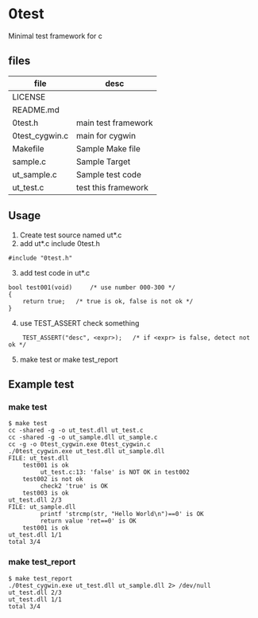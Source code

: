 # 0test
Minimal test framework for c

## files

| file           | desc                         |
 ----------------|------------------------------
| LICENSE        |                              |
| README.md	 |				|
| 0test.h	 | main test framework		|
| 0test_cygwin.c | main for cygwin 		|
| Makefile	 | Sample Make file		|
| sample.c	 | Sample Target		|
| ut_sample.c	 | Sample test code		|
| ut_test.c	 | test this framework		|

## Usage

1. Create test source named ut*.c
2. add ut*.c include 0test.h
```
#include "0test.h"
```
3. add test code in ut*.c
```
bool test001(void)     /* use number 000-300 */
{
	return true;   /* true is ok, false is not ok */
}
```
4. use TEST_ASSERT check something
```
    TEST_ASSERT("desc", <expr>);   /* if <expr> is false, detect not ok */
```
5. make test or make test_report


## Example test

### make test

```
$ make test
cc -shared -g -o ut_test.dll ut_test.c
cc -shared -g -o ut_sample.dll ut_sample.c
cc -g -o 0test_cygwin.exe 0test_cygwin.c
./0test_cygwin.exe ut_test.dll ut_sample.dll
FILE: ut_test.dll
    test001 is ok
         ut_test.c:13: 'false' is NOT OK in test002
    test002 is not ok
         check2 'true' is OK
    test003 is ok
ut_test.dll 2/3
FILE: ut_sample.dll
         printf 'strcmp(str, "Hello World\n")==0' is OK
         return value 'ret==0' is OK
    test001 is ok
ut_test.dll 1/1
total 3/4
```

### make test_report

```
$ make test_report
./0test_cygwin.exe ut_test.dll ut_sample.dll 2> /dev/null
ut_test.dll 2/3
ut_test.dll 1/1
total 3/4
```
